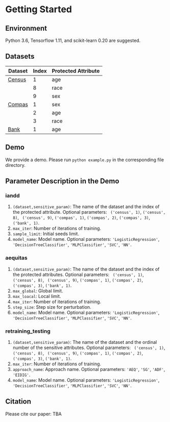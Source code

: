 # Getting Started

## Environment
Python 3.6, Tensorflow 1.11, and scikit-learn 0.20 are suggested. 

## Datasets
|Dataset|Index|Protected Attribute|
|----|----|----|
|[Census](https://archive.ics.uci.edu/ml/datasets/adult) |1|age|
||8|race|
||9|sex|
|[Compas](https://github.com/propublica/compas-analysis)|1|sex|
||2|age|
||3|race|
|[Bank](https://archive.ics.uci.edu/ml/datasets/bank+marketing)|1|age|

## Demo
We provide a demo. Please run `python example.py` in the corresponding file directory.

## Parameter Description in the Demo
### iandd
1. `(dataset,sensitive_param)`: The name of the dataset and the index of the protected attribute. Optional parameters: ` ('census', 1)`, `('census', 8)`, ` ('census', 9)`, `('compas', 1)`, `('compas', 2)`, `('compas', 3)`, `('bank', 1)`.
2. `max_iter`: Number of iterations of training.
3. `sample_limit`: Initial seeds limit.
4. `model_name`: Model name. Optional parameters: `'LogisticRegression'`, `'DecisionTreeClassifier'`, `'MLPClassifier'`, `'SVC'`, `'NN'`.

### aequitas
1. `(dataset,sensitive_param)`: The name of the dataset and the index of the protected attributes. Optional parameters: ` ('census', 1)`, `('census', 8)`, ` ('census', 9)`, `('compas', 1)`, `('compas', 2)`, `('compas', 3)`, `('bank', 1)`.
2. `max_global`: Global limit.
3. `max_loacal`: Local limit.
4. `max_iter`: Number of iterations of training.
5. `step_size`: Step size for perturbation.
6. `model_name`: Model name. Optional parameters: `'LogisticRegression'`, `'DecisionTreeClassifier'`, `'MLPClassifier'`, `'SVC'`, `'NN'`.

### retraining_testing
1. `(dataset,sensitive_param)`: The name of the dataset and the ordinal number of the sensitive attributes. Optional parameters: ` ('census', 1)`, `('census', 8)`, ` ('census', 9)`, `('compas', 1)`, `('compas', 2)`, `('compas', 3)`, `('bank', 1)`.
2. `max_iter`: Number of iterations of training.
3. `approach_name`: Approach name. Optional parameters: `'AEQ'`, `'SG'`, `'ADF'`, `'EIDIG'`.
4. `model_name`: Model name. Optional parameters: `'LogisticRegression'`, `'DecisionTreeClassifier'`, `'MLPClassifier'`, `'SVC'`, `'NN'`.

## Citation
Please cite our paper: TBA
